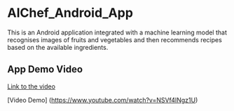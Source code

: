 # AIChef_Android_App
This is an Android application integrated with a machine learning model that recognises images of fruits and vegetables and then recommends recipes based on the available ingredients.
## App Demo Video
[Link to the video](https://github.com/zenghuihuang/AIChef_Android_App/blob/main/Final%20demo%20video%202.mov)

[Video Demo] (https://www.youtube.com/watch?v=NSVf4INgz1U)